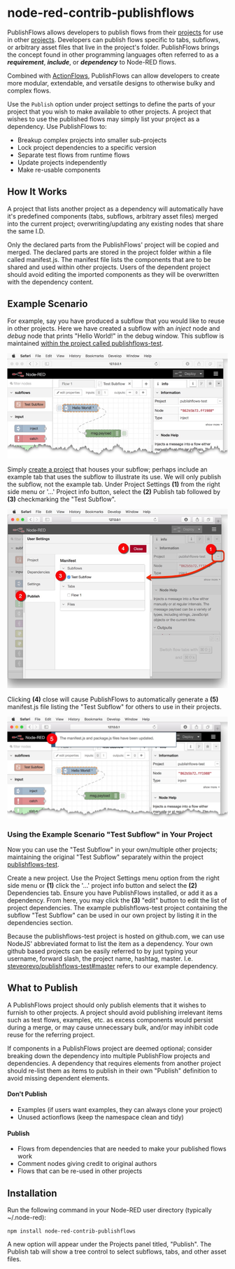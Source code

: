 # node-red-contrib-publishflows
PublishFlows allows developers to publish flows from their 
[projects](https://nodered.org/docs/user-guide/projects/) for use in other
[projects](https://nodered.org/docs/user-guide/projects/). Developers can
publish flows specific to tabs, subflows, or arbitrary asset files that
live in the project's folder. PublishFlows brings the concept found in
other programming languages often referred to as a ***requirement***,
***include***, or ***dependency*** to Node-RED flows.

Combined with [ActionFlows](https://flows.nodered.org/node/node-red-contrib-actionflows), 
PublishFlows can allow developers to create more modular, extendable, and
versatile designs to otherwise bulky and complex flows. 

Use the `Publish` option under project settings to define the parts of your
project that you wish to make available to other projects. A project that wishes
to use the published flows may simply list your project as a dependency. Use
PublishFlows to:

* Breakup complex projects into smaller sub-projects
* Lock project dependencies to a specific version
* Separate test flows from runtime flows
* Update projects independently
* Make re-usable components

## How It Works
A project that lists another project as a dependency will automatically have
it's predefined components (tabs, subflows, arbitrary asset files) merged into
the current project; overwriting/updating any existing nodes that share the 
same I.D. 

Only the declared parts from the PublishFlows' project will be copied
and merged. The declared parts are stored in the project folder within a file
called manifest.js. The manifest file lists the components that are to be
shared and used within other projects. Users of the dependent project should
avoid editing the imported components as they will be overwritten with the
dependency content.

## Example Scenario
For example, say you have produced a subflow that you would like to reuse in
other projects. Here we have created a subflow with an *inject* node and *debug*
node that prints "Hello World!" in the debug window. This subflow is maintained
[within the project called publishflows-test](http://github.com/steveorevo/publishflows-test).

![Image of Subflow](https://raw.githubusercontent.com/Steveorevo/node-red-contrib-publishflows/master/publishflows/demo/subflow.jpg)

Simply [create a project](https://nodered.org/docs/user-guide/projects/)
that houses your subflow; perhaps include an example tab that uses the subflow
to illustrate its use. We will only publish the subflow, not the example tab.
Under Project Settings **(1)** from the right side menu or '...' Project info button,
select the **(2)** Publish tab followed by **(3)** checkmarking the "Test Subflow".

![Image of project settings and publish tab](https://raw.githubusercontent.com/Steveorevo/node-red-contrib-publishflows/master/publishflows/demo/project-settings.jpg)

Clicking **(4)** close will cause PublishFlows to automatically generate a **(5)**
manifest.js file listing the "Test Subflow" for others to use in their projects.

![Image of manifest notification](https://raw.githubusercontent.com/Steveorevo/node-red-contrib-publishflows/master/publishflows/demo/manifest.jpg)

### Using the Example Scenario "Test Subflow" in Your Project
Now you can use the "Test Subflow" in your own/multiple other projects; maintaining
the original "Test Subflow" separately within the project [publishflows-test](http://github.com/steveorevo/publishflows-test).

Create a new project. Use the Project Settings menu option from the right side menu
or **(1)** click the '...' project info button and select the **(2)** Dependencies tab.
Ensure you have PublishFlows installed, or add it as a dependency. From here, you may
click the **(3)** "edit" button to edit the list of project dependencies. The example
publishflows-test project containing the subflow "Test Subflow" can be used in our
own project by listing it in the dependencies section.


Because the publishflows-test project is hosted on github.com, we can use NodeJS'
abbreviated format to list the item as a dependency. Your own github based projects
can be easily referred to by just typing your username, forward slash, the project
name, hashtag, master. I.e. [steveorevo/publishflows-test#master](https://github.com/steveorevo/publishflows-test)
refers to our example dependency.


## What to Publish
A PublishFlows project should only publish elements that it wishes to furnish to
other projects. A project should avoid publishing irrelevant items such as test
flows, examples, etc. as excess components would persist during a merge, or may
cause unnecessary bulk, and/or may inhibit code reuse for the referring project.

If components in a PublishFlows project are deemed optional; consider breaking
down the dependency into multiple PublishFlow projects and dependencies. A
dependency that requires elements from another project should re-list them as items
to publish in their own "Publish" definition to avoid missing dependent elements.

#### Don't Publish
* Examples (if users want examples, they can always clone your project)
* Unused actionflows (keep the namespace clean and tidy)

#### Publish
* Flows from dependencies that are needed to make your published flows work
* Comment nodes giving credit to original authors
* Flows that can be re-used in other projects

## Installation
Run the following command in your Node-RED user directory (typically ~/.node-red):

    npm install node-red-contrib-publishflows

A new option will appear under the Projects panel titled, "Publish". The Publish
tab will show a tree control to select subflows, tabs, and other asset files.
